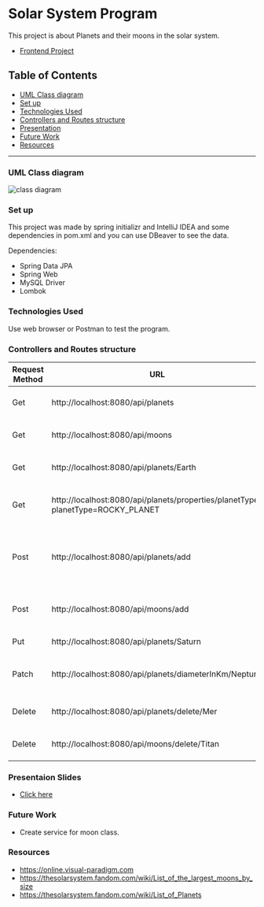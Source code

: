 # Solar System Program
This project is about Planets and their moons in the solar system.
- [Frontend Project](https://github.com/Rojaon/solar-system-frontend)
## Table of Contents
- [UML Class diagram](https://github.com/Rojaon//solar-system-backend#uml-class-diagram)
- [Set up](https://github.com/Rojaon//solar-system-backend#set-up)
- [Technologies Used](https://github.com/Rojaon//solar-system-backend#technologies-used)
- [Controllers and Routes structure](https://github.com/Rojaon//solar-system-backend#controllers-and-routes-structure)
- [Presentation](https://github.com/Rojaon//solar-system-backend#presentaion-slides)
- [Future Work](https://github.com/Rojaon//solar-system-backend#future-work)
- [Resources](https://github.com/Rojaon//solar-system-backend#resources)
------------------------------------------------------------------------------------------
### UML Class diagram
![class diagram](https://github.com/Rojaon/solar-system-backend/assets/109796364/f281b167-bb20-4e75-bddb-77827775e54b)

### Set up
This project was made by spring initializr and IntelliJ IDEA and some dependencies in pom.xml and you can use DBeaver to see the data.


Dependencies:
- Spring Data JPA
- Spring Web
- MySQL Driver
- Lombok

### Technologies Used
Use web browser or Postman to test the program.

### Controllers and Routes structure

|Request Method|URL|What to change|Description|
|--------------|---|--------------|-----------|
|Get|http://localhost:8080/api/planets|Nothing|Show all Planets in database|
|Get|http://localhost:8080/api/moons|Nothing|Show all Moons in database|
|Get|http://localhost:8080/api/planets/Earth|Change the planet ID "Earth" with one of the planet in the solar system|Show planet with specified ID|
|Get|http://localhost:8080/api/planets/properties/planetType?planetType=ROCKY_PLANET|Change the planet type "ROCKY_PLANET" or "ICE_GIANT" or "GAS_GIANT"|Show all planet with specified planet Type|
|Post|http://localhost:8080/api/planets/add|Nothing, body= {"name": "Uranus","diameterInKm": 51118,"properties": {"planetType": "ICE_GIANT","distanceFromSunInKm": "2896819200"},"moonList": [], "img":""}|Create new planet in database|
|Post|http://localhost:8080/api/moons/add|Nothing, body= {"name": "test", "diameterInKm": 1120,"yearDiscovered": "1610", "planetName": "Jupiter", "img":""}|Create new moon in database|
|Put|http://localhost:8080/api/planets/Saturn|Change the planet ID "Saturn" with one of the planet in the solar system|Update planet|
|Patch|http://localhost:8080/api/planets/diameterInKm/Neptune|Change the planet ID "Neptune" with one of the planet in the solar system|Update the diameter in specific planet|
|Delete|http://localhost:8080/api/planets/delete/Mer|Change the planet ID "Mer"|Delete specific planet|
|Delete|http://localhost:8080/api/moons/delete/Titan|Change the moon ID "Titan"|Delete specific moon|


### Presentaion Slides
- [Click here](https://docs.google.com/presentation/d/1YerpXT6NnCtCX9cm0SiCQMBrdWn_BVi80xo_LIMrUyI/edit?usp=sharing)
### Future Work
- Create service for moon class.
### Resources
- https://online.visual-paradigm.com
- https://thesolarsystem.fandom.com/wiki/List_of_the_largest_moons_by_size
- https://thesolarsystem.fandom.com/wiki/List_of_Planets
